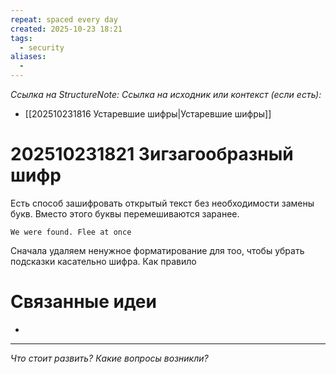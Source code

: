 ```yaml
---
repeat: spaced every day
created: 2025-10-23 18:21
tags:
  - security
aliases:
  -
---
```

*Ссылка на StructureNote:*
*Ссылка на исходник или контекст (если есть):*
- [[202510231816 Устаревшие шифры|Устаревшие шифры]]

# 202510231821 Зигзагообразный шифр

Есть способ зашифровать открытый текст без необходимости замены букв. Вместо этого буквы перемешиваются заранее. 
```
We were found. Flee at once
```

Сначала удаляем ненужное форматирование для тоо, чтобы убрать подсказки касательно шифра. Как правило
# Связанные идеи

- 

---

*Что стоит развить? Какие вопросы возникли?*
